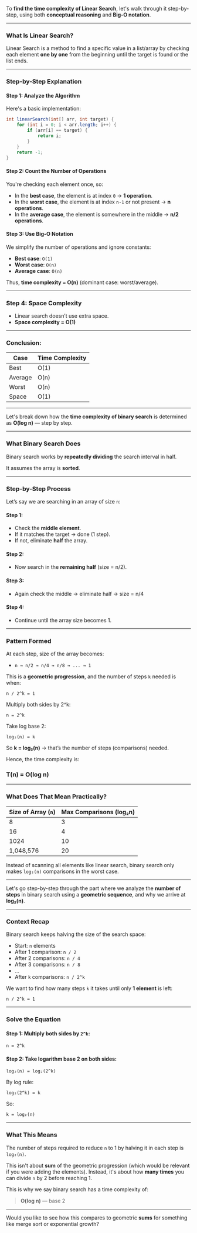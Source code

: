 To **find the time complexity of Linear Search**, let's walk through it step-by-step, using both **conceptual reasoning** and **Big-O notation**.

---

### **What Is Linear Search?**

Linear Search is a method to find a specific value in a list/array by checking each element **one by one** from the beginning until the target is found or the list ends.

---

### **Step-by-Step Explanation**

#### **Step 1: Analyze the Algorithm**

Here's a basic implementation:

```java
int linearSearch(int[] arr, int target) {
    for (int i = 0; i < arr.length; i++) {
        if (arr[i] == target) {
            return i;
        }
    }
    return -1;
}
```

#### **Step 2: Count the Number of Operations**

You're checking each element once, so:

* In the **best case**, the element is at index `0` → **1 operation**.
* In the **worst case**, the element is at index `n-1` or not present → **n operations**.
* In the **average case**, the element is somewhere in the middle → **n/2 operations**.

#### **Step 3: Use Big-O Notation**

We simplify the number of operations and ignore constants:

* **Best case**: `O(1)`
* **Worst case**: `O(n)`
* **Average case**: `O(n)`

Thus, **time complexity = O(n)** (dominant case: worst/average).

---

### **Step 4: Space Complexity**

* Linear search doesn’t use extra space.
* **Space complexity = O(1)**

---

### **Conclusion:**

| Case    | Time Complexity |
| ------- | --------------- |
| Best    | O(1)            |
| Average | O(n)            |
| Worst   | O(n)            |
| Space   | O(1)            |

---

 Let's break down how the **time complexity of binary search** is determined as **O(log n)** — step by step.

---

### **What Binary Search Does**

Binary search works by **repeatedly dividing** the search interval in half.

It assumes the array is **sorted**.

---

### **Step-by-Step Process**

Let’s say we are searching in an array of size `n`:

#### Step 1:

* Check the **middle element**.
* If it matches the target → done (1 step).
* If not, eliminate **half** the array.

#### Step 2:

* Now search in the **remaining half** (size = n/2).

#### Step 3:

* Again check the middle → eliminate half → size = n/4

#### Step 4:

* Continue until the array size becomes 1.

---

### **Pattern Formed**

At each step, size of the array becomes:

* `n → n/2 → n/4 → n/8 → ... → 1`

This is a **geometric progression**, and the number of steps `k` needed is when:

```
n / 2^k = 1
```

Multiply both sides by 2^k:

```
n = 2^k
```

Take log base 2:

```
log₂(n) = k
```

So **k = log₂(n)** → that’s the number of steps (comparisons) needed.

Hence, the time complexity is:

### **T(n) = O(log n)**

---

### **What Does That Mean Practically?**

| Size of Array (`n`) | Max Comparisons (log₂n) |
| ------------------- | ----------------------- |
| 8                   | 3                       |
| 16                  | 4                       |
| 1024                | 10                      |
| 1,048,576           | 20                      |

Instead of scanning all elements like linear search, binary search only makes `log₂(n)` comparisons in the worst case.

---

Let's go step-by-step through the part where we analyze the **number of steps** in binary search using a **geometric sequence**, and why we arrive at **log₂(n)**.

---

### **Context Recap**

Binary search keeps halving the size of the search space:

* Start: `n` elements
* After 1 comparison: `n / 2`
* After 2 comparisons: `n / 4`
* After 3 comparisons: `n / 8`
* ...
* After `k` comparisons: `n / 2^k`

We want to find how many steps `k` it takes until only **1 element** is left:

```
n / 2^k = 1
```

---

### **Solve the Equation**

#### Step 1: Multiply both sides by `2^k`:

```
n = 2^k
```

#### Step 2: Take logarithm base 2 on both sides:

```
log₂(n) = log₂(2^k)
```

By log rule:

```
log₂(2^k) = k
```

So:

```
k = log₂(n)
```

---

### **What This Means**

The number of steps required to reduce `n` to 1 by halving it in each step is `log₂(n)`.

This isn't about **sum** of the geometric progression (which would be relevant if you were adding the elements). Instead, it's about how **many times** you can divide `n` by 2 before reaching 1.

This is why we say binary search has a time complexity of:

> **O(log n)** — base 2

---

Would you like to see how this compares to geometric **sums** for something like merge sort or exponential growth?
